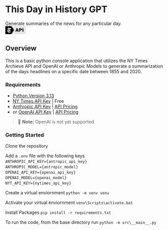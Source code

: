 # This Day in History GPT

Generate summaries of the news for any particular day.  
![Powered by NY Times Branding](/src/assets/images/poweredby_nytimes_65a.png)

## Overview

This is a basic python console application that utilizes the NY Times Archieve API and OpenAI or Anthropic Models to generate a summarization of the days headlines on a specific date between 1855 and 2020.

### Requirements

- [Python Version 3.13](https://www.python.org/downloads/)
- [NY Times API Key](https://developer.nytimes.com/get-started) | Free
- [Anthropic API Key](https://docs.anthropic.com/en/api/getting-started) | [API Pricing](https://www.anthropic.com/pricing#api)
- or [OpenAI API Key](https://platform.openai.com/docs/api-reference/introduction) | [API Pricing](https://openai.com/api/pricing/)

> :memo: **Note:** OpenAI is not yet supported

### Getting Started

Clone the repository

Add a `.env` file with the following keys  
`ANTHROPIC_API_KEY={antropic_api_key}`  
`ANTHROPIC_MODEL={antropic_model}`  
`OPENAI_API_KEY={openai_api_key}`  
`OPENAI_MODEL={openai_model}`  
`NYT_API_KEY={nytimes_api_key}`

Create a virtual enviornment `python -m venv venv`

Activate your virtual enviornment `venv\Scripts\activate.bat`

Install Packages `pip install -r requirements.txt`

To run the code, from the base directory run `python -m src\__main__.py`
